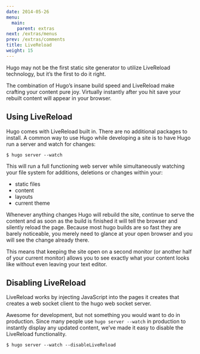 ```yaml
---
date: 2014-05-26
menu:
  main:
    parent: extras
next: /extras/menus
prev: /extras/comments
title: LiveReload
weight: 15
---
```


Hugo may not be the first static site generator to utilize LiveReload
technology, but it’s the first to do it right.

The combination of Hugo’s insane build speed and LiveReload make
crafting your content pure joy. Virtually instantly after you hit save
your rebuilt content will appear in your browser.

## Using LiveReload

Hugo comes with LiveReload built in. There are no additional packages to
install. A common way to use Hugo while developing a site is to have
Hugo run a server and watch for changes:

    $ hugo server --watch

This will run a full functioning web server while simultaneously
watching your file system for additions, deletions or changes within
your:

 * static files
 * content
 * layouts
 * current theme

Whenever anything changes Hugo will rebuild the site, continue to serve
the content and as soon as the build is finished it will tell the
browser and silently reload the page. Because most hugo builds are so
fast they are barely noticeable, you merely need to glance at your open
browser and you will see the change already there.

This means that keeping the site open on a second monitor (or another
half of your current monitor) allows you to see exactly what your
content looks like without even leaving your text editor.

## Disabling LiveReload

LiveReload works by injecting JavaScript into the pages it
creates that creates a web socket client to the hugo web socket server.

Awesome for development, but not something you would want to do in
production. Since many people use `hugo server --watch` in production to
instantly display any updated content, we’ve made it easy to disable the
LiveReload functionality.

    $ hugo server --watch --disableLiveReload

